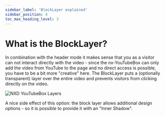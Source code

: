 ```yaml
---
sidebar_label: 'BlockLayer explained'
sidebar_position: 4
toc_max_heading_level: 3
---
```


# What is the BlockLayer?

In combination with the header mode it makes sense that you as a visitor can not interact directly with the video -
since the nx-YouTubeBox can only add the video from YouTube to the page and no direct access is possible, you have to be
a bit more "creative" here. The BlockLayer puts a (optionally transparent) layer over the entire video and prevents
visitors from clicking directly on the video.

<img src="/img/youtubebox/layers.png" alt="NXD YouTubeBox Layers" class="bordered" />


A nice side effect of this option: the block layer allows additional design options - so it is possible to provide it
with an "Inner Shadow".